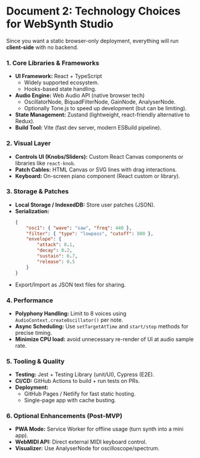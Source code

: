 # Document 2: Technology Choices for WebSynth Studio

Since you want a static browser-only deployment, everything will run **client-side** with no backend.

### 1. Core Libraries & Frameworks

- **UI Framework:** React + TypeScript
    - Widely supported ecosystem.
    - Hooks-based state handling.
- **Audio Engine:** Web Audio API (native browser tech)
    - OscillatorNode, BiquadFilterNode, GainNode, AnalyserNode.
    - Optionally Tone.js to speed up development (but can be limiting).
- **State Management:** Zustand (lightweight, react-friendly alternative to Redux).
- **Build Tool:** Vite (fast dev server, modern ESBuild pipeline).

### 2. Visual Layer

- **Controls UI (Knobs/Sliders):** Custom React Canvas components or libraries like `react-knob`.
- **Patch Cables:** HTML Canvas or SVG lines with drag interactions.
- **Keyboard:** On-screen piano component (React custom or library).

### 3. Storage & Patches

- **Local Storage / IndexedDB:** Store user patches (JSON).
- **Serialization:**
    ```json
    {
        "osc1": { "wave": "saw", "freq": 440 },
        "filter": { "type": "lowpass", "cutoff": 800 },
        "envelope": {
            "attack": 0.1,
            "decay": 0.2,
            "sustain": 0.7,
            "release": 0.5
        }
    }
    ```
- Export/Import as JSON text files for sharing.

### 4. Performance

- **Polyphony Handling:** Limit to 8 voices using `AudioContext.createOscillator()` per note.
- **Async Scheduling:** Use `setTargetAtTime` and `start/stop` methods for precise timing.
- **Minimize CPU load:** avoid unnecessary re-render of UI at audio sample rate.

### 5. Tooling & Quality

- **Testing:** Jest + Testing Library (unit/UI), Cypress (E2E).
- **CI/CD:** GitHub Actions to build + run tests on PRs.
- **Deployment:**
    - GitHub Pages / Netlify for fast static hosting.
    - Single-page app with cache busting.

### 6. Optional Enhancements (Post-MVP)

- **PWA Mode:** Service Worker for offline usage (turn synth into a mini app).
- **WebMIDI API:** Direct external MIDI keyboard control.
- **Visualizer:** Use AnalyserNode for oscilloscope/spectrum.
